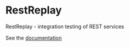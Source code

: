RestReplay
==========

RestReplay - integration testing of REST services

See the [documentation](http://dynamide.org/RestReplay/doc/RestReplay.html) 
